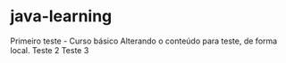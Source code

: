 # java-learning
Primeiro teste - Curso básico
Alterando o conteúdo para teste, de forma local.
Teste 2
Teste 3
